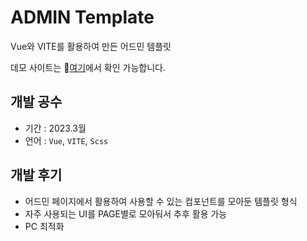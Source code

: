 
# ADMIN Template

Vue와 VITE를 활용하여 만든 어드민 템플릿

데모 사이트는 📌[여기](https://joo02-admin-template-project.netlify.app/Dashboard)에서 확인 가능합니다.

## 개발 공수

- 기간 : 2023.3월
- 언어 : `Vue`, `VITE`, `Scss`

## 개발 후기

- 어드민 페이지에서 활용하여 사용할 수 있는 컴포넌트를 모아둔 템플릿 형식
- 자주 사용되는 UI를 PAGE별로 모아둬서 추후 활용 가능
- PC 최적화
